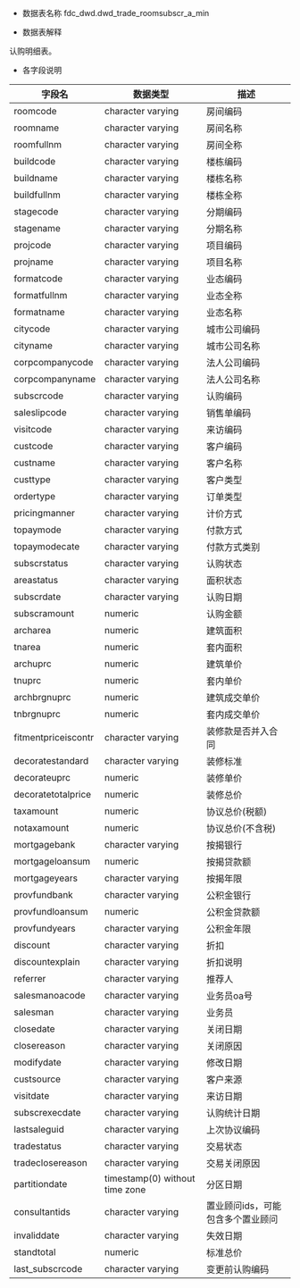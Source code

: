 - 数据表名称
fdc_dwd.dwd_trade_roomsubscr_a_min

- 数据表解释

认购明细表。

- 各字段说明

| 字段名              | 数据类型                        | 描述                              |
| ------------------- | ------------------------------- | --------------------------------- |
| roomcode            | character  varying              | 房间编码                          |
| roomname            | character  varying              | 房间名称                          |
| roomfullnm          | character  varying              | 房间全称                          |
| buildcode           | character  varying              | 楼栋编码                          |
| buildname           | character  varying              | 楼栋名称                          |
| buildfullnm         | character  varying              | 楼栋全称                          |
| stagecode           | character  varying              | 分期编码                          |
| stagename           | character  varying              | 分期名称                          |
| projcode            | character  varying              | 项目编码                          |
| projname            | character  varying              | 项目名称                          |
| formatcode          | character  varying              | 业态编码                          |
| formatfullnm        | character  varying              | 业态全称                          |
| formatname          | character  varying              | 业态名称                          |
| citycode            | character  varying              | 城市公司编码                      |
| cityname            | character  varying              | 城市公司名称                      |
| corpcompanycode     | character  varying              | 法人公司编码                      |
| corpcompanyname     | character  varying              | 法人公司名称                      |
| subscrcode          | character  varying              | 认购编码                          |
| saleslipcode        | character  varying              | 销售单编码                        |
| visitcode           | character  varying              | 来访编码                          |
| custcode            | character  varying              | 客户编码                          |
| custname            | character  varying              | 客户名称                          |
| custtype            | character  varying              | 客户类型                          |
| ordertype           | character  varying              | 订单类型                          |
| pricingmanner       | character  varying              | 计价方式                          |
| topaymode           | character  varying              | 付款方式                          |
| topaymodecate       | character  varying              | 付款方式类别                      |
| subscrstatus        | character  varying              | 认购状态                          |
| areastatus          | character  varying              | 面积状态                          |
| subscrdate          | character  varying              | 认购日期                          |
| subscramount        | numeric                         | 认购金额                          |
| archarea            | numeric                         | 建筑面积                          |
| tnarea              | numeric                         | 套内面积                          |
| archuprc            | numeric                         | 建筑单价                          |
| tnuprc              | numeric                         | 套内单价                          |
| archbrgnuprc        | numeric                         | 建筑成交单价                      |
| tnbrgnuprc          | numeric                         | 套内成交单价                      |
| fitmentpriceiscontr | character  varying              | 装修款是否并入合同                |
| decoratestandard    | character  varying              | 装修标准                          |
| decorateuprc        | numeric                         | 装修单价                          |
| decoratetotalprice  | numeric                         | 装修总价                          |
| taxamount           | numeric                         | 协议总价(税额)                    |
| notaxamount         | numeric                         | 协议总价(不含税)                  |
| mortgagebank        | character  varying              | 按揭银行                          |
| mortgageloansum     | numeric                         | 按揭贷款额                        |
| mortgageyears       | character  varying              | 按揭年限                          |
| provfundbank        | character  varying              | 公积金银行                        |
| provfundloansum     | numeric                         | 公积金贷款额                      |
| provfundyears       | character  varying              | 公积金年限                        |
| discount            | character  varying              | 折扣                              |
| discountexplain     | character  varying              | 折扣说明                          |
| referrer            | character  varying              | 推荐人                            |
| salesmanoacode      | character  varying              | 业务员oa号                        |
| salesman            | character  varying              | 业务员                            |
| closedate           | character  varying              | 关闭日期                          |
| closereason         | character  varying              | 关闭原因                          |
| modifydate          | character  varying              | 修改日期                          |
| custsource          | character  varying              | 客户来源                          |
| visitdate           | character  varying              | 来访日期                          |
| subscrexecdate      | character  varying              | 认购统计日期                      |
| lastsaleguid        | character  varying              | 上次协议编码                      |
| tradestatus         | character  varying              | 交易状态                          |
| tradeclosereason    | character  varying              | 交易关闭原因                      |
| partitiondate       | timestamp(0) without  time zone | 分区日期                          |
| consultantids       | character varying               | 置业顾问ids，可能包含多个置业顾问 |
| invaliddate         | character  varying              | 失效日期                          |
| standtotal          | numeric                         | 标准总价                          |
| last_subscrcode     | character  varying              | 变更前认购编码                    |
